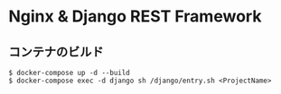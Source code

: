 # Nginx & Django REST Framework
## コンテナのビルド
```
$ docker-compose up -d --build
$ docker-compose exec -d django sh /django/entry.sh <ProjectName>
```


